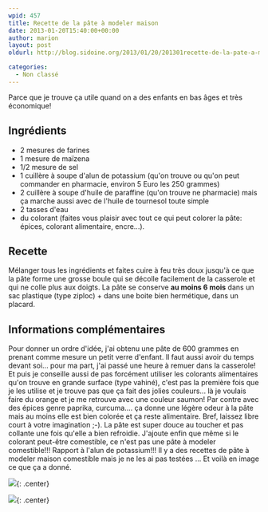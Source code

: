 ```yaml
---
wpid: 457
title: Recette de la pâte à modeler maison
date: 2013-01-20T15:40:00+00:00
author: marion
layout: post
oldurl: http://blog.sidoine.org/2013/01/20/201301recette-de-la-pate-a-modeler-maison/

categories:
  - Non classé
---
```

Parce que je trouve ça utile quand on a des enfants en bas âges et très économique!

## Ingrédients

  * 2 mesures de farines
  * 1 mesure de maïzena
  * 1/2 mesure de sel
  * 1 cuillère à soupe d'alun de potassium (qu'on trouve ou qu'on peut commander en pharmacie, environ 5 Euro les 250 grammes)
  * 2 cuillère à soupe d'huile de paraffine (qu'on trouve ne pharmacie) mais ça marche aussi avec de l'huile de tournesol toute simple
  * 2 tasses d'eau
  * du colorant (faites vous plaisir avec tout ce qui peut colorer la pâte: épices, colorant alimentaire, encre...).

## Recette

Mélanger tous les ingrédients et faites cuire à feu très doux jusqu'à ce que la pâte forme une grosse boule qui se décolle facilement de la casserole et qui ne colle plus aux doigts. La pâte se conserve **au moins 6 mois** dans un sac plastique (type ziploc) + dans une boite bien hermétique, dans un placard.

## Informations complémentaires

Pour donner un ordre d'idée, j'ai obtenu une pâte de 600 grammes en prenant
comme mesure un petit verre d'enfant. Il faut aussi avoir du temps devant soi...
pour ma part, j'ai passé une heure à remuer dans la casserole! Et puis je
conseille aussi de pas forcément utiliser les colorants alimentaires qu'on
trouve en grande surface (type vahiné), c'est pas la première fois que je les
utilise et je trouve pas que ça fait des jolies couleurs... là je voulais faire
du orange et je me retrouve avec une couleur saumon! Par contre avec  des épices
genre paprika, curcuma.... ça donne une légère odeur à la pâte mais au moins
elle est bien colorée et ça reste alimentaire. Bref, laissez libre court à votre
imagination ;-). La pâte est super douce au toucher et pas collante une fois
qu'elle a bien refroidie. J'ajoute enfin que même si le colorant peut-être
comestible, ce n'est pas une pâte à modeler comestible!!! Rapport à l'alun de
potassium!!! Il y a des recettes de pâte à modeler maison comestible mais je ne
les ai pas testées ... Et  voilà en image ce que ça a donné.

![](/media/2013/IMG_20130120_142912.jpg){: .center}


![](/media/2013/IMG_20130120_151739.jpg){: .center}